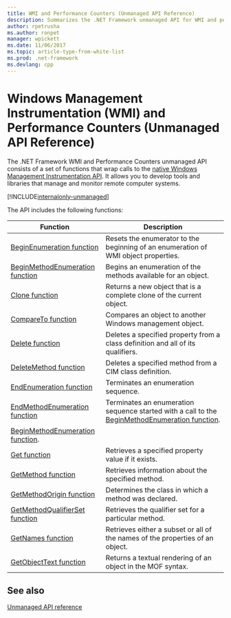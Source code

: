 ```yaml
---
title: WMI and Performance Counters (Unmanaged API Reference) 
description: Summarizes the .NET Framework unmanaged API for WMI and performance counter information.
author: rpetrusha
ms.author: ronpet
manager: wpickett
ms.date: 11/06/2017
ms.topic: article-type-from-white-list
ms.prod: .net-framework
ms.devlang: cpp
---
```

# Windows Management Instrumentation (WMI) and Performance Counters (Unmanaged API Reference)

The .NET Framework WMI and Performance Counters unmanaged API consists of a set of functions that wrap calls to the [native Windows Management Instrumentation API](https://msdn.microsoft.com/en-us/library/aa389276(v=vs.85).aspx). It allows you to develop tools and libraries that manage and monitor remote computer systems.

[!INCLUDE[internalonly-unmanaged](../../../../includes/internalonly-unmanaged.md)]
  
The API includes the following functions:

| Function | Description |
|---------|---------|
| [BeginEnumeration function](beginenumeration.md) | Resets the enumerator to the beginning of an enumeration of WMI object properties. |
| [BeginMethodEnumeration function](beginmethopenumeration.md) |  Begins an enumeration of the methods available for an object. |
| [Clone function](clone.md) | Returns a new object that is a complete clone of the current object. |
| [CompareTo function](compareto.md) | Compares an object to another Windows management object. |
| [Delete function](delete.md) | Deletes a specified property from a class definition and all of its qualifiers. |
| [DeleteMethod function](deletemethod.md) | Deletes a specified method from a CIM class definition. |
| [EndEnumeration function](endenumeration.md) | Terminates an enumeration sequence. | 
| [EndMethodEnumeration function](endmethodenumeration.md) | Terminates an enumeration sequence started with a call to the  [BeginMethodEnumeration function](beginmethodenumeration.md). |
| [BeginMethodEnumeration function](beginmethodenumeration.md). |
| [Get function](get.md) | Retrieves a specified property value if it exists. |
| [GetMethod function](getmethod.md) | Retrieves information about the specified method. | 
| [GetMethodOrigin function](getmethodorigin.md) | Determines the class in which a method was declared. |
| [GetMethodQualifierSet function](getmethodqualifierset.md) | Retrieves the qualifier set for a particular method. |
| [GetNames function](getnames.md) | Retrieves either a subset or all of the names of the properties of an object. |
| [GetObjectText function](getobjecttext.md) | Returns a textual rendering of an object in the MOF syntax. | 

 ## See also
[Unmanaged API reference](../index.md) 